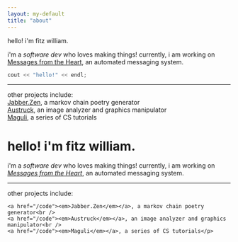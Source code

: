 ```yaml
---
layout: my-default
title: "about"
---
```

	
hello! i'm fitz william.

i'm a *software dev* who loves making things! currently, i am working on [Messages from the Heart](/code), an automated messaging system.

```cpp
cout << "hello!" << endl;
```

---

other projects include:<br />
	[Jabber.Zen](/code), a markov chain poetry generator<br />
	[Austruck](/code), an image analyzer and graphics manipulator<br />
	[Maguli](/code), a series of CS tutorials


<h1>hello! i'm fitz william.</h1>
<p>i'm a <em> software dev </em> who loves making things! currently, i am working on <a href="/code"><em>Messages from the Heart</em></a>, an automated messaging system.</p>

<hr />

<p>other projects include:<br />

	<a href="/code"><em>Jabber.Zen</em></a>, a markov chain poetry generator<br />
	<a href="/code"><em>Austruck</em></a>, an image analyzer and graphics manipulator<br />
	<a href="/code"><em>Maguli</em></a>, a series of CS tutorials</p>

